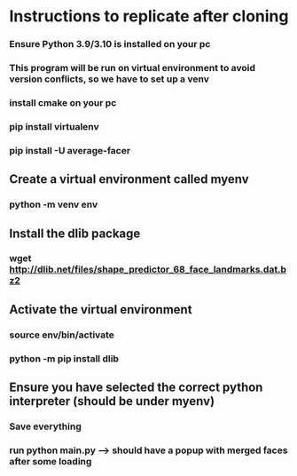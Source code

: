 # Instructions to replicate after cloning

### Ensure Python 3.9/3.10 is installed on your pc
### This program will be run on virtual environment to avoid version conflicts, so we have to set up a venv
### install cmake on your pc

### pip install virtualenv
### pip install -U average-facer

## Create a virtual environment called myenv
### python -m venv env 

## Install the dlib package
### wget http://dlib.net/files/shape_predictor_68_face_landmarks.dat.bz2

## Activate the virtual environment 
### source env/bin/activate
### python -m pip install dlib

## Ensure you have selected the correct python interpreter (should be under myenv)
### Save everything
### run python main.py --> should have a popup with merged faces after some loading
